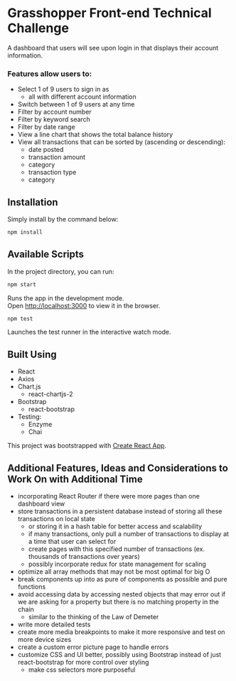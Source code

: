 # Grasshopper Front-end Technical Challenge

A dashboard that users will see upon login in that displays their account information.

### Features allow users to:

- Select 1 of 9 users to sign in as 
  - all with different account information
- Switch between 1 of 9 users at any time
- Filter by account number
- Filter by keyword search
- Filter by date range
- View a line chart that shows the total balance history
- View all transactions that can be sorted by (ascending or descending):
  - date posted
  - transaction amount
  - category
  - transaction type
  - category

## Installation

Simply install by the command below:

```bash
npm install
```

## Available Scripts

In the project directory, you can run:

```bash
npm start
```

Runs the app in the development mode.<br>
Open [http://localhost:3000](http://localhost:3000) to view it in the browser.

```bash
npm test
```

Launches the test runner in the interactive watch mode.<br>

## Built Using
- React
- Axios
- Chart.js
  - react-chartjs-2
- Bootstrap
  - react-bootstrap
- Testing:
  - Enzyme
  - Chai

This project was bootstrapped with [Create React App](https://github.com/facebook/create-react-app).

## Additional Features, Ideas and Considerations to Work On with Additional Time
- incorporating React Router if there were more pages than one dashboard view
- store transactions in a persistent database instead of storing all these transactions on local state
  - or storing it in a hash table for better access and scalability
  - if many transactions, only pull a number of transactions to display at a time that user can select for
  - create pages with this specified number of transactions (ex. thousands of transactions over years)
  - possibly incorporate redux for state management for scaling
- optimize all array methods that may not be most optimal for big O
- break components up into as pure of components as possible and pure functions
- avoid accessing data by accessing nested objects that may error out if we are asking for a property but there is no matching property in the chain
  - similar to the thinking of the Law of Demeter
- write more detailed tests
- create more media breakpoints to make it more responsive and test on more device sizes
- create a custom error picture page to handle errors 
- customize CSS and UI better, possibly using Bootstrap instead of just react-bootstrap for more control over styling
  - make css selectors more purposeful
